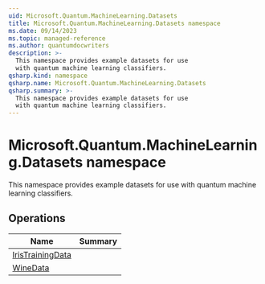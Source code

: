 ```yaml
---
uid: Microsoft.Quantum.MachineLearning.Datasets
title: Microsoft.Quantum.MachineLearning.Datasets namespace
ms.date: 09/14/2023
ms.topic: managed-reference
ms.author: quantumdocwriters
description: >-
  This namespace provides example datasets for use
  with quantum machine learning classifiers.
qsharp.kind: namespace
qsharp.name: Microsoft.Quantum.MachineLearning.Datasets
qsharp.summary: >-
  This namespace provides example datasets for use
  with quantum machine learning classifiers.
---
```


# Microsoft.Quantum.MachineLearning.Datasets namespace

This namespace provides example datasets for use
with quantum machine learning classifiers.


<!-- summaries -->

## Operations

| Name | Summary |
|------|---------|
|[IrisTrainingData](xref:Microsoft.Quantum.MachineLearning.Datasets.IrisTrainingData) | |
|[WineData](xref:Microsoft.Quantum.MachineLearning.Datasets.WineData) | |


<!-- /summaries -->

